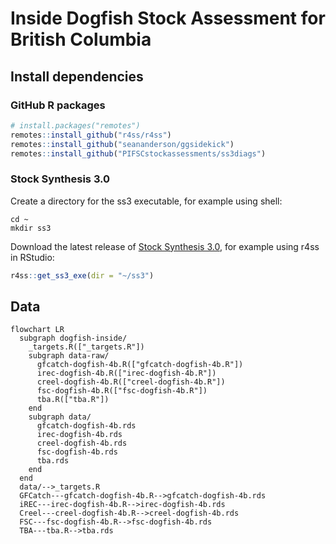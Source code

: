 
<!-- README.md is generated from README.Rmd. Please edit that file -->

# Inside Dogfish Stock Assessment for British Columbia

## Install dependencies

### GitHub R packages

``` r
# install.packages("remotes")
remotes::install_github("r4ss/r4ss")
remotes::install_github("seananderson/ggsidekick")
remotes::install_github("PIFSCstockassessments/ss3diags")
```

### Stock Synthesis 3.0

Create a directory for the ss3 executable, for example using shell:

``` shell
cd ~
mkdir ss3
```

Download the latest release of [Stock Synthesis
3.0](https://github.com/nmfs-ost/ss3-source-code?tab=readme-ov-file),
for example using r4ss in RStudio:

``` r
r4ss::get_ss3_exe(dir = "~/ss3")
```

## Data

``` mermaid
flowchart LR
  subgraph dogfish-inside/
    _targets.R(["_targets.R"])
    subgraph data-raw/
      gfcatch-dogfish-4b.R(["gfcatch-dogfish-4b.R"])
      irec-dogfish-4b.R(["irec-dogfish-4b.R"])
      creel-dogfish-4b.R(["creel-dogfish-4b.R"])
      fsc-dogfish-4b.R(["fsc-dogfish-4b.R"])
      tba.R(["tba.R"])
    end
    subgraph data/
      gfcatch-dogfish-4b.rds
      irec-dogfish-4b.rds
      creel-dogfish-4b.rds
      fsc-dogfish-4b.rds
      tba.rds
    end
  end
  data/-->_targets.R
  GFCatch---gfcatch-dogfish-4b.R-->gfcatch-dogfish-4b.rds
  iREC---irec-dogfish-4b.R-->irec-dogfish-4b.rds
  Creel---creel-dogfish-4b.R-->creel-dogfish-4b.rds
  FSC---fsc-dogfish-4b.R-->fsc-dogfish-4b.rds
  TBA---tba.R-->tba.rds
```
